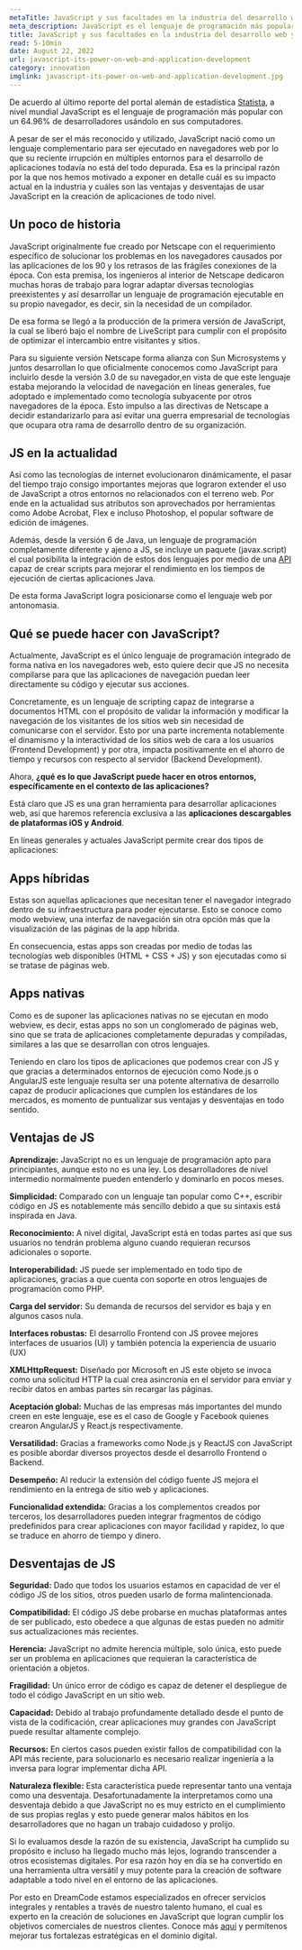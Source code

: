 ```yaml
---
metaTitle: JavaScript y sus facultades en la industria del desarrollo web y de aplicaciones
meta_description: JavaScript es el lenguaje de programación más popular entre desarrolladores web a nivel mundial el cual recientemente ha demostrado ser viable también para el desarrollo móvil.
title: JavaScript y sus facultades en la industria del desarrollo web y de aplicaciones
read: 5-10min
date: August 22, 2022
url: javascript-its-power-on-web-and-application-development
category: innovation
imglink: javascript-its-power-on-web-and-application-development.jpg
---
```


De acuerdo al último reporte del portal alemán de estadística [Statista](https://www.statista.com/statistics/793628/worldwide-developer-survey-most-used-languages/), a nivel mundial JavaScript es el lenguaje de programación más popular con un 64.96% de desarrolladores usándolo en sus computadores.

A pesar de ser el más reconocido y utilizado, JavaScript nació como un lenguaje complementario para ser ejecutado en navegadores web por lo que su reciente irrupción en múltiples entornos para el desarrollo de aplicaciones todavía no está del todo depurada. Esa es la principal razón por la que nos hemos motivado a exponer en detalle cuál es su impacto actual en la industria y cuáles son las ventajas y desventajas de usar JavaScript en la creación de aplicaciones de todo nivel.

## Un poco de historia

JavaScript originalmente fue creado por Netscape con el requerimiento específico de solucionar los problemas en los navegadores causados por las aplicaciones de los 90 y los retrasos de las frágiles conexiones de la época. Con esta premisa, los ingenieros al interior de Netscape dedicaron muchas horas de trabajo para lograr adaptar diversas tecnologías preexistentes y así desarrollar un lenguaje de programación ejecutable en su propio navegador, es decir, sin la necesidad de un compilador.

De esa forma se llegó a la producción de la primera versión de JavaScript, la cual se liberó bajo el nombre de LiveScript para cumplir con el propósito de optimizar el intercambio entre visitantes y sitios.

Para su siguiente versión Netscape forma alianza con Sun Microsystems y juntos desarrollan lo que oficialmente conocemos como JavaScript para incluirlo desde la versión 3.0 de su navegador,en vista de que este lenguaje estaba mejorando la velocidad de navegación en líneas generales, fue adoptado e implementado como tecnología subyacente por otros navegadores de la época. Esto impulso a las directivas de Netscape a decidir estandarizarlo para así evitar una guerra empresarial de tecnologías que ocupara otra rama de desarrollo dentro de su organización.

## JS en la actualidad

Así como las tecnologías de internet evolucionaron dinámicamente, el pasar del tiempo trajo consigo importantes mejoras que lograron extender el uso de JavaScript a otros entornos no relacionados con el terreno web. Por ende en la actualidad sus atributos son aprovechados por herramientas como Adobe Acrobat, Flex e incluso Photoshop, el popular software de edición de imágenes.

Además, desde la versión 6 de Java, un lenguaje de programación completamente diferente y ajeno a JS, se incluye un paquete (javax.script) el cual posibilita la integración de estos dos lenguajes por medio de una [API](https://www.dreamcodesoft.com/es/blog/API-driven-Architecture-simplifying-software-development) capaz de crear scripts para mejorar el rendimiento en los tiempos de ejecución de ciertas aplicaciones Java.

De esta forma JavaScript logra posicionarse como el lenguaje web por antonomasia.

## Qué se puede hacer con JavaScript?

Actualmente, JavaScript es el único lenguaje de programación integrado de forma nativa en los navegadores web, esto quiere decir que JS no necesita compilarse para que las aplicaciones de navegación puedan leer directamente su código y ejecutar sus acciones.

Concretamente, es un lenguaje de scripting capaz de integrarse a documentos HTML con el propósito de validar la información y modificar la navegación de los visitantes de los sitios web sin necesidad de comunicarse con el servidor. Esto por una parte incrementa notablemente el dinamismo y la interactividad de los sitios web de cara a los usuarios (Frontend Development) y por otra, impacta positivamente en el ahorro de tiempo y recursos con respecto al servidor (Backend Development).

Ahora, **¿qué es lo que JavaScript puede hacer en otros entornos, específicamente en el contexto de las aplicaciones?**

Está claro que JS es una gran herramienta para desarrollar aplicaciones web, así que haremos referencia exclusiva a las **aplicaciones descargables de plataformas iOS y Android**.

En líneas generales y actuales JavaScript permite crear dos tipos de aplicaciones:

## Apps híbridas

Estas son aquellas aplicaciones que necesitan tener el navegador integrado dentro de su infraestructura para poder ejecutarse. Esto se conoce como modo webview, una interfaz de navegación sin otra opción más que la visualización de las páginas de la app híbrida.

En consecuencia, estas apps son creadas por medio de todas las tecnologías web disponibles (HTML + CSS + JS) y son ejecutadas como si se tratase de páginas web.

## Apps nativas

Como es de suponer las aplicaciones nativas no se ejecutan en modo webview, es decir, estas apps no son un conglomerado de páginas web, sino que se trata de aplicaciones completamente depuradas y compiladas, similares a las que se desarrollan con otros lenguajes.

Teniendo en claro los tipos de aplicaciones que podemos crear con JS y que gracias a determinados entornos de ejecución como Node.js o AngularJS este lenguaje resulta ser una potente alternativa de desarrollo capaz de producir aplicaciones que cumplen los estándares de los mercados, es momento de puntualizar sus ventajas y desventajas en todo sentido.

## Ventajas de JS

**Aprendizaje:** JavaScript no es un lenguaje de programación apto para principiantes, aunque esto no es una ley. Los desarrolladores de nivel intermedio normalmente pueden entenderlo y dominarlo en pocos meses.

**Simplicidad:** Comparado con un lenguaje tan popular como C++, escribir código en JS es notablemente más sencillo debido a que su sintaxis está inspirada en Java.

**Reconocimiento:** A nivel digital, JavaScript está en todas partes así que sus usuarios no tendrán problema alguno cuando requieran recursos adicionales o soporte.

**Interoperabilidad:** JS puede ser implementado en todo tipo de aplicaciones, gracias a que cuenta con soporte en otros lenguajes de programación como PHP.

**Carga del servidor:** Su demanda de recursos del servidor es baja y en algunos casos nula.

**Interfaces robustas:** El desarrollo Frontend con JS provee mejores interfaces de usuarios (UI) y también potencia la experiencia de usuario (UX)

**XMLHttpRequest:** Diseñado por Microsoft en JS este objeto se invoca como una solicitud HTTP la cual crea asincronía en el servidor para enviar y recibir datos en ambas partes sin recargar las páginas.

**Aceptación global:** Muchas de las empresas más importantes del mundo creen en este lenguaje, ese es el caso de Google y Facebook quienes crearon AngularJS y React.js respectivamente.

**Versatilidad:** Gracias a frameworks como Node.js y ReactJS con JavaScript es posible abordar diversos proyectos desde el desarrollo Frontend o Backend.

**Desempeño:** Al reducir la extensión del código fuente JS mejora el rendimiento en la entrega de sitio web y aplicaciones.

**Funcionalidad extendida:** Gracias a los complementos creados por terceros, los desarrolladores pueden integrar fragmentos de código predefinidos para crear aplicaciones con mayor facilidad y rapidez, lo que se traduce en ahorro de tiempo y dinero.

## Desventajas de JS

**Seguridad:** Dado que todos los usuarios estamos en capacidad de ver el código JS de los sitios, otros pueden usarlo de forma malintencionada.

**Compatibilidad:** El código JS debe probarse en muchas plataformas antes de ser publicado, esto obedece a que algunas de estas pueden no admitir sus actualizaciones más recientes.

**Herencia:** JavaScript no admite herencia múltiple, solo única, esto puede ser un problema en aplicaciones que requieran la característica de orientación a objetos.

**Fragilidad:** Un único error de código es capaz de detener el despliegue de todo el código JavaScript en un sitio web.

**Capacidad:** Debido al trabajo profundamente detallado desde el punto de vista de la codificación, crear aplicaciones muy grandes con JavaScript puede resultar altamente complejo.

**Recursos:** En ciertos casos pueden existir fallos de compatibilidad con la API más reciente, para solucionarlo es necesario realizar ingeniería a la inversa para lograr implementar dicha API.

**Naturaleza flexible:** Esta característica puede representar tanto una ventaja como una desventaja. Desafortunadamente la interpretamos como una desventaja debido a que JavaScript no es muy estricto en el cumplimiento de sus propias reglas y esto puede generar malos hábitos en los desarrolladores que no hagan un trabajo cuidadoso y prolijo.

Si lo evaluamos desde la razón de su existencia, JavaScript ha cumplido su propósito e incluso ha llegado mucho más lejos, logrando transcender a otros ecosistemas digitales. Por esa razón hoy en día se ha convertido en una herramienta ultra versátil y muy potente para la creación de software adaptable a todo nivel en el entorno de las aplicaciones.

Por esto en DreamCode estamos especializados en ofrecer servicios integrales y rentables a través de nuestro talento humano, el cual es experto en la creación de soluciones en JavaScript que logran cumplir los objetivos comerciales de nuestros clientes. Conoce más [aquí](https://www.dreamcodesoft.com/es/services) y permítenos mejorar tus fortalezas estratégicas en el dominio digital.
